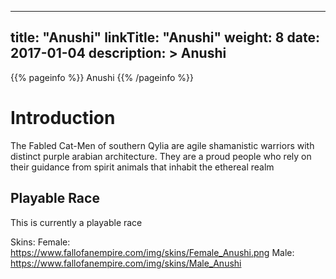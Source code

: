 
---
title: "Anushi"
linkTitle: "Anushi"
weight: 8
date: 2017-01-04
description: >
 Anushi
---

{{% pageinfo %}}
Anushi
{{% /pageinfo %}}

# Introduction

The Fabled Cat-Men of southern Qylia are agile shamanistic warriors with distinct purple arabian architecture. They are a proud people who rely on their guidance from spirit animals that inhabit the ethereal realm

## Playable Race

This is currently a playable race

Skins:
Female: https://www.fallofanempire.com/img/skins/Female_Anushi.png
Male: https://www.fallofanempire.com/img/skins/Male_Anushi
